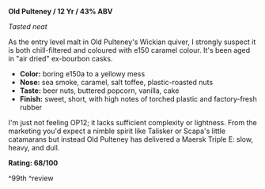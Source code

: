 **Old Pulteney / 12 Yr / 43% ABV**

*Tasted neat*

As the entry level malt in Old Pulteney's Wickian quiver, I strongly suspect it is both chill-filtered and coloured with e150 caramel colour.  It's been aged in "air dried" ex-bourbon casks.

* **Color:** boring e150a to a yellowy mess
* **Nose:** sea smoke, caramel, salt toffee, plastic-roasted nuts
* **Taste:** beer nuts, buttered popcorn, vanilla, cake
* **Finish:** sweet, short, with high notes of torched plastic and factory-fresh rubber

I'm just not feeling OP12; it lacks sufficient complexity or lightness.  From the marketing you'd expect a nimble spirit like Talisker or Scapa's little catamarans but instead Old Pulteney has delivered a Maersk Triple E: slow, heavy, and dull.

**Rating: 68/100**

^99th ^review